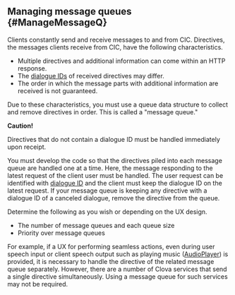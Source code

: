 ## Managing message queues {#ManageMessageQ}

Clients constantly send and receive messages to and from CIC. Directives, the messages clients receive from CIC, have the following characteristics.

* Multiple directives and additional information can come within an HTTP response.
* The [dialogue IDs](/CIC/CIC_Overview.md#DialogModel) of received directives may differ.
* The order in which the message parts with additional information are received is not guaranteed.

Due to these characteristics, you must use a queue data structure to collect and remove directives in order. This is called a "message queue."

<div class="danger">
  <p><strong>Caution!</strong></p>
  <p>Directives that do not contain a dialogue ID must be handled immediately upon receipt.</p>
</div>

You must develop the code so that the directives piled into each message queue are handled one at a time. Here, the message responding to the latest request of the client user must be handled. The user request can be identified with [dialogue ID](/CIC/CIC_Overview.md#DialogModel) and the client must keep the dialogue ID on the latest request. If your message queue is keeping any directive with a dialogue ID of a canceled dialogue, remove the directive from the queue.

Determine the following as you wish or depending on the UX design.
* The number of message queues and each queue size
* Priority over message queues

For example, if a UX for performing seamless actions, even during user speech input or client speech output such as playing music ([AudioPlayer](/CIC/References/CICInterface/AudioPlayer.md)) is provided, it is necessary to handle the directive of the related message queue separately. However, there are a number of Clova services that send a single directive simultaneously. Using a message queue for such services may not be required.
